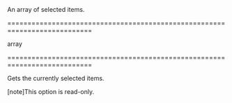 <!--**
/*-------------------------------------------
    Auto-generated file. Do not modify.
-------------------------------------------

**-->
<!--d-->An array of selected items.<!--/d-->
===========================================================================
<!--type-->array<!--/type-->
<!--readonly--><!--/readonly-->
===========================================================================

<!--shortDescription-->
Gets the currently selected items.
<!--/shortDescription-->

<!--fullDescription-->
[note]This option is read-only.
<!--/fullDescription-->